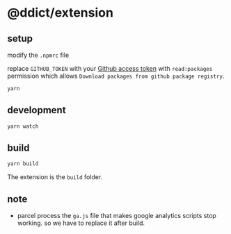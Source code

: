 # @ddict/extension

## setup

modify the `.npmrc` file

replace `GITHUB_TOKEN` with your [Github access token](https://docs.github.com/en/free-pro-team@latest/github/authenticating-to-github/creating-a-personal-access-token) with `read:packages` permission which allows `Download packages from github package registry`.

```sh
yarn
```

## development

```sh
yarn watch
```

## build

```sh
yarn build
```

The extension is the `build` folder.

## note

-   parcel process the `ga.js` file that makes google analytics scripts stop working. so we have to replace it after build.
